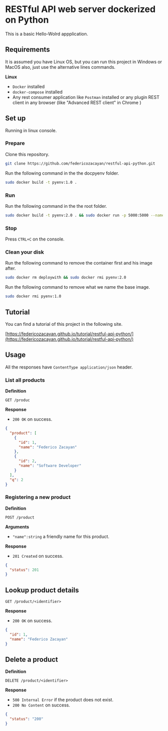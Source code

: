 # RESTful API web server dockerized on Python

This is a basic Hello-Wolrd appplication.

## Requirements

It is assumed you have Linux OS, but you can run this project in Windows or MacOS also, just use the alternative  lines commands.

**Linux**

- `Docker` installed
- `docker-compose` installed
- Any rest consumer application like `Postman` installed or any plugin REST client in any browser (like "Advanced REST client" in Chrome )

## Set up

Running in linux console.

### Prepare

Clone this repository.

```bash
git clone https://github.com/federicozacayan/restful-api-python.git
```
Run the following command in the the docpyenv folder.

```bash
sudo docker build -t pyenv:1.0 .
```

### Run

Run the following command in the  the root folder.

```bash
sudo docker build -t pyenv:2.0 . && sudo docker run -p 5000:5000 --name deploywith pyenv:2.0
```

### Stop

Press `CTRL+C` on the console.

### Clean your disk

Run the following command to remove the container first and his image after.

```bash
sudo docker rm deploywith && sudo docker rmi pyenv:2.0
```

Run the following command to remove what we name the base image.

```bash
sudo docker rmi pyenv:1.0
```

## Tutorial

You can find a tutorial of this project in the following site.

[https://federicozacayan.github.io/tutorial/restful-api-python/](https://federicozacayan.github.io/tutorial/restful-api-python/)

## Usage

All the responses have `ContentType application/json` header.

### List all products

**Definition**

`GET /produc`

**Response**

- `200 OK` on success.

```json
{
  "product": [
    {
      "id": 1,
      "name": "Federico Zacayan"
    },
    {
      "id": 2,
      "name": "Software Developer"
    }
  ],
  "q": 2
}
```

### Registering a new product

**Definition**

`POST /product`

**Arguments**

- `"name":string` a friendly name for this product.

**Response**

- `201 Created` on success.

```json
{
  "status": 201
}
```

## Lookup product details

`GET /product/<identifier>`

**Response**

- `200 OK` on success.

```json
{
  "id": 1,
  "name": "Federico Zacayan"
}
```

## Delete a product

**Definition**

`DELETE /product/<identifier>`

**Response**

- `500 Internal Error` if the product does not exist.
- `200 No Content` on success.
```json
{
  "status": "200"
}

